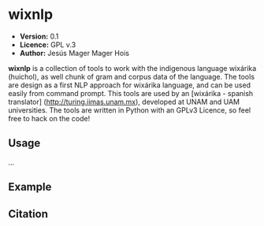 # wixnlp 

* **Version:** 0.1
* **Licence:** GPL v.3
* **Author:** Jesús Mager Mager Hois

**wixnlp** is a collection of tools to work with the indigenous language wixárika (huichol), as well chunk of gram and corpus data of the language. The tools are design as a first NLP approach for wixárika language, and can be used easily from command prompt. This tools are used by an [wixárika - spanish translator] (http://turing.iimas.unam.mx), developed at UNAM and UAM universities.
The tools are written in Python with an GPLv3 Licence, so feel free to hack on the code! 

## Usage

...

## Example

## Citation


